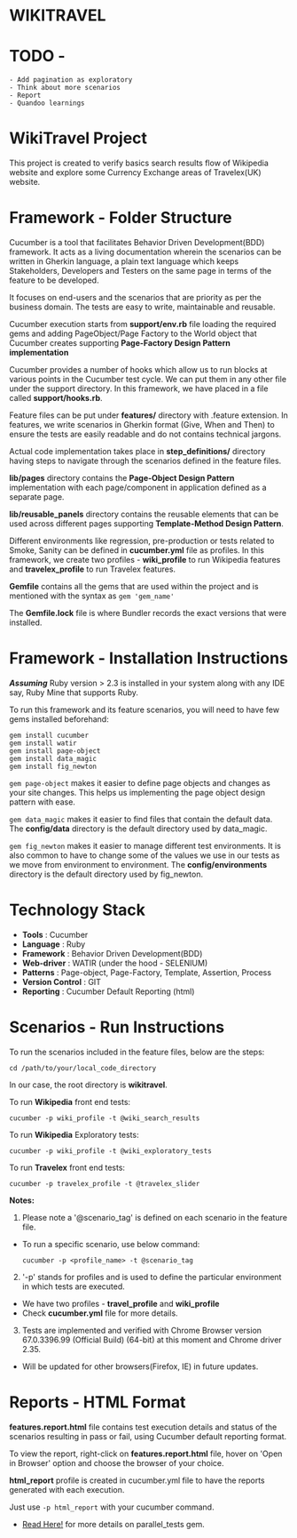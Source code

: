 # WIKITRAVEL

# TODO - 
    - Add pagination as exploratory
    - Think about more scenarios
    - Report
    - Quandoo learnings
    

# WikiTravel Project
This project is created to verify basics search results flow of Wikipedia website and explore some Currency Exchange areas of Travelex(UK) website.
 
# Framework - Folder Structure

Cucumber is a tool that facilitates Behavior Driven Development(BDD) framework. It acts as a living documentation wherein the scenarios can be written in Gherkin language, a plain text language which keeps Stakeholders, Developers and Testers on the same page in terms of the feature to be developed. 

It focuses on end-users and the scenarios that are priority as per the business domain. The tests are easy to write, maintainable and reusable.

Cucumber execution starts from **support/env.rb** file loading the required gems and adding PageObject/Page Factory to the World object that Cucumber creates supporting **Page-Factory Design Pattern implementation**

Cucumber provides a number of hooks which allow us to run blocks at various points in the Cucumber test cycle. We can put them in any other file under the support directory. In this framework, we have placed in a file called **support/hooks.rb**.

Feature files can be put under **features/** directory with .feature extension. In features, we write scenarios in Gherkin format (Give, When and Then) to ensure the tests are easily readable and do not contains technical jargons. 

Actual code implementation takes place in **step_definitions/** directory having steps to navigate through the scenarios defined in the feature files.

**lib/pages** directory contains the **Page-Object Design Pattern** implementation with each page/component in application defined as a separate page.

**lib/reusable_panels** directory contains the reusable elements that can be used across different pages supporting **Template-Method Design Pattern**.

Different environments like regression, pre-production or tests related to Smoke, Sanity can be defined in **cucumber.yml** file as profiles. In this framework, we create two profiles - **wiki_profile** to run Wikipedia features and **travelex_profile** to run Travelex features.

**Gemfile** contains all the gems that are used within the project and is mentioned with the syntax as ```gem 'gem_name'```

The **Gemfile.lock** file is where Bundler records the exact versions that were installed.

# Framework - Installation Instructions

**_Assuming_** Ruby version > 2.3 is installed in your system along with any IDE say, Ruby Mine that supports Ruby.

To run this framework and its feature scenarios, you will need to have few gems installed beforehand:

```
gem install cucumber
gem install watir
gem install page-object
gem install data_magic
gem install fig_newton
```

```gem page-object``` makes it easier to define page objects and changes as your site changes. This helps us implementing the page object design pattern with ease.

```gem data_magic``` makes it easier to find files that contain the default data. The **config/data** directory is the default directory used by data_magic.

```gem fig_newton``` makes it easier to manage different test environments. It is also common to have to change some of the values we use in our tests as we move from environment to environment. The **config/environments** directory is the default directory used by fig_newton.

# Technology Stack
 
 - **Tools**            :   Cucumber
 - **Language**         :   Ruby
 - **Framework**        :   Behavior Driven Development(BDD)
 - **Web-driver**       :   WATIR (under the hood - SELENIUM)
 - **Patterns**         :   Page-object, Page-Factory, Template, Assertion, Process
 - **Version Control**  :   GIT
 - **Reporting**        :   Cucumber Default Reporting (html)    

# Scenarios - Run Instructions

To run the scenarios included in the feature files, below are the steps:

```
cd /path/to/your/local_code_directory
```

In our case, the root directory is **wikitravel**.

To run **Wikipedia** front end tests:

```
cucumber -p wiki_profile -t @wiki_search_results
```

To run **Wikipedia** Exploratory tests:

```
cucumber -p wiki_profile -t @wiki_exploratory_tests
```

To run **Travelex** front end tests:

```
cucumber -p travelex_profile -t @travelex_slider
```

**Notes:** 
1. Please note a '@scenario_tag' is defined on each scenario in the feature file.
  - To run a specific scenario, use below command:
    
    ```cucumber -p <profile_name> -t @scenario_tag```
        
2. '-p' stands for profiles and is used to define the particular environment in which tests are executed.

 - We have two profiles - **travel_profile** and **wiki_profile**
 - Check **cucumber.yml** file for more details.

3. Tests are implemented and verified with Chrome Browser version 67.0.3396.99 (Official Build) (64-bit) at this moment and Chrome driver 2.35. 
 
 - Will be updated for other browsers(Firefox, IE) in future updates. 


# Reports - HTML Format

**features.report.html** file contains test execution details and status of the scenarios resulting in pass or fail, using Cucumber default reporting format.

To view the report, right-click on **features.report.html** file, hover on 'Open in Browser' option and choose the browser of your choice.
 
**html_report** profile is created in cucumber.yml file to have the reports generated with each execution.

Just use ```-p html_report``` with your cucumber command.  
 
  

- [Read Here!](https://github.com/grosser/parallel_tests) for more details on parallel_tests gem.